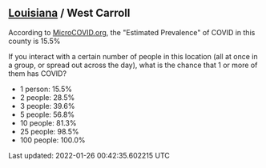 
## [Louisiana](/united-states/louisiana) / West Carroll

According to [MicroCOVID.org](http://microcovid.org),
the "Estimated Prevalence" of COVID in this county is 15.5%

If you interact with a certain number of people in this location
(all at once in a group, or spread out across the day), what is the chance that
1 or more of them has COVID?

- 1 person: 15.5%
- 2 people: 28.5%
- 3 people: 39.6%
- 5 people: 56.8%
- 10 people: 81.3%
- 25 people: 98.5%
- 100 people: 100.0%

Last updated: 2022-01-26 00:42:35.602215 UTC
